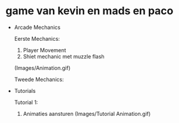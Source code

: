 # game van kevin en mads en paco


- Arcade Mechanics

    Eerste Mechanics:

    1. Player Movement
    2. Shiet mechanic met muzzle flash

    (Images/Animation.gif)

    Tweede Mechanics:


- Tutorials

    Tutorial 1:

    1. Animaties aansturen
    (Images/Tutorial Animation.gif)
    

